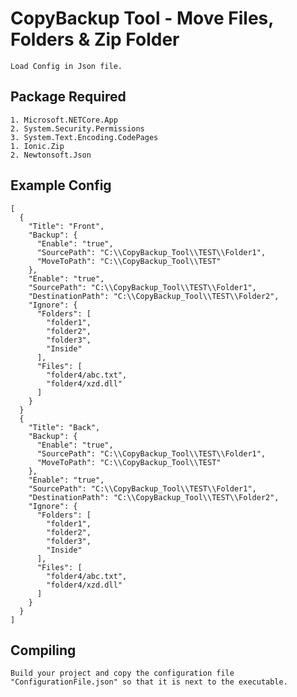 # CopyBackup Tool - Move Files, Folders & Zip Folder
```
Load Config in Json file.
```

## Package Required

	1. Microsoft.NETCore.App
	2. System.Security.Permissions
	3. System.Text.Encoding.CodePages
	1. Ionic.Zip
	2. Newtonsoft.Json


## Example Config
```
[
  {
    "Title": "Front",
    "Backup": {
      "Enable": "true",
      "SourcePath": "C:\\CopyBackup_Tool\\TEST\\Folder1",
      "MoveToPath": "C:\\CopyBackup_Tool\\TEST"
    },
    "Enable": "true",
    "SourcePath": "C:\\CopyBackup_Tool\\TEST\\Folder1",
    "DestinationPath": "C:\\CopyBackup_Tool\\TEST\\Folder2",
    "Ignore": {
      "Folders": [
        "folder1",
        "folder2",
        "folder3",
        "Inside"
      ],
      "Files": [
        "folder4/abc.txt",
        "folder4/xzd.dll"
      ]
    }
  }
  {
    "Title": "Back",
    "Backup": {
      "Enable": "true",
      "SourcePath": "C:\\CopyBackup_Tool\\TEST\\Folder1",
      "MoveToPath": "C:\\CopyBackup_Tool\\TEST"
    },
    "Enable": "true",
    "SourcePath": "C:\\CopyBackup_Tool\\TEST\\Folder1",
    "DestinationPath": "C:\\CopyBackup_Tool\\TEST\\Folder2",
    "Ignore": {
      "Folders": [
        "folder1",
        "folder2",
        "folder3",
        "Inside"
      ],
      "Files": [
        "folder4/abc.txt",
        "folder4/xzd.dll"
      ]
    }
  }
]
```
## Compiling
```Build your project and copy the configuration file "ConfigurationFile.json" so that it is next to the executable.```
